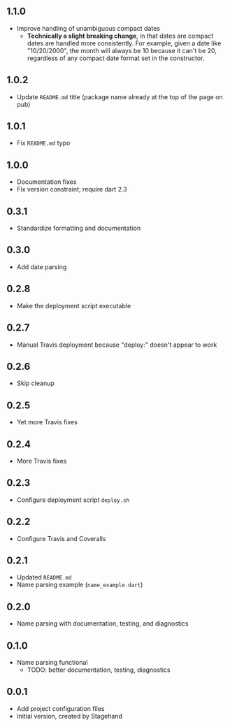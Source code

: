 ## 1.1.0

- Improve handling of unambiguous compact dates
    - __Technically a slight breaking change__, in that dates are compact dates are handled more consistently. For example, given a date like "10/20/2000", the month will always be 10 because it can't be 20, regardless of any compact date format set in the constructor.

## 1.0.2

- Update `README.md` title (package name already at the top of the page on pub)

## 1.0.1

- Fix `README.md` typo

## 1.0.0

- Documentation fixes
- Fix version constraint; require dart 2.3

## 0.3.1

- Standardize formatting and documentation

## 0.3.0

- Add date parsing

## 0.2.8

- Make the deployment script executable

## 0.2.7

- Manual Travis deployment because "deploy:" doesn't appear to work

## 0.2.6

- Skip cleanup 

## 0.2.5

- Yet more Travis fixes

## 0.2.4

- More Travis fixes

## 0.2.3

- Configure deployment script `deploy.sh`

## 0.2.2

- Configure Travis and Coveralls

## 0.2.1

- Updated `README.md`
- Name parsing example (`name_example.dart`)

## 0.2.0

- Name parsing with documentation, testing, and diagnostics

## 0.1.0

- Name parsing functional
    - TODO: better documentation, testing, diagnostics

## 0.0.1

- Add project configuration files
- Initial version, created by Stagehand
